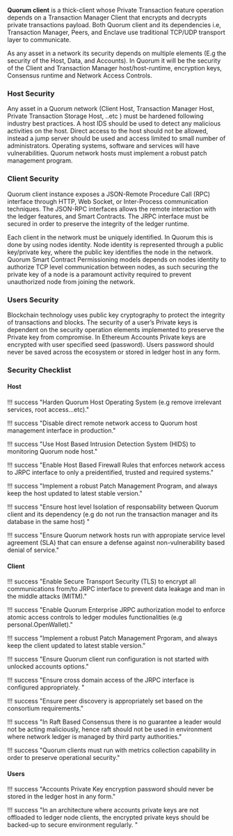 **Quorum client** is a thick-client whose Private Transaction feature operation depends on a Transaction Manager Client that encrypts and decrypts 
private transactions payload. Both Quorum client and its dependencies i.e, Transaction Manager, Peers, and Enclave use traditional TCP/UDP transport layer to communicate.  

As any asset in a network its security depends on multiple elements  (E.g the security of the Host, Data, and Accounts). In Quorum it will be the security of 
the Client and Transaction Manager host/host-runtime, encryption keys, Consensus runtime and Network Access Controls.

### Host Security
Any asset in a Quorum network (Client Host, Transaction Manager Host, Private Transaction Storage Host, ..etc ) must be hardened following industry best practices. A host IDS should be used to detect any malicious activities on the host. Direct access to the host should not be allowed, instead a jump server should be used and access limited to small number of administrators. 
Operating systems, software and services will have vulnerabilities. Quorum network hosts must implement a robust patch management program.  

### Client Security 
Quorum client instance exposes a JSON-Remote Procedure Call (RPC) interface through HTTP, Web Socket, or Inter-Process communication techniques. The JSON-RPC interfaces
allows the remote interaction with the ledger features, and Smart Contracts. The JRPC interface must be secured in order to preserve the integrity of the ledger runtime.

Each client in the network must be uniquely identified. In Quorum this is done by using nodes identity. Node identity is represented through a public key/private key, where
the public key identifies the node in the network. Quorum Smart Contract Permissioning models depends on nodes identity to authorize TCP level communication between nodes, as such securing 
the private key of a node is a paramount activity required to prevent unauthorized node from joining the network.

 
### Users Security
Blockchain technology uses public key cryptography to protect the integrity of transactions and blocks. The security of a user’s Private keys is dependent on the security operation elements implemented to 
preserve the Private key from compromise. In Ethereum Accounts Private keys are encrypted with user specified seed (password). Users password should never be saved across the ecosystem or stored in ledger host in any form.
 
### Security Checklist

#### Host

!!! success "Harden Quorum Host Operating System (e.g remove irrelevant services, root access...etc)."

!!! success "Disable direct remote network access to Quorum host management interface in production."

!!! success "Use Host Based Intrusion Detection System (HIDS) to monitoring Quorum node host."

!!! success "Enable Host Based Firewall Rules that enforces network access to JRPC interface to only a preidentified, trusted and required systems."

!!! success "Implement a robust Patch Management Program, and always keep the host updated to latest stable version."

!!! success "Ensure host level Isolation of responsability between Quorum client and its dependency (e.g do not run the transaction manager and its database in the same host) "

!!! success "Ensure Quorum network hosts run with appropiate service level agreement (SLA) that can ensure a defense against non-vulnerability based denial of service."

#### Client

!!! success "Enable Secure Transport Security (TLS) to encrypt all communications from/to JRPC interface to prevent data leakage and man in the middle attacks (MITM)."

!!! success "Enable Quorum Enterprise JRPC authorization model to enforce atomic access controls to ledger modules functionalities (e.g personal.OpenWallet)."

!!! success "Implement a robust Patch Management Prgoram, and always keep the client updated to latest stable version."

!!! success "Ensure Quorum client run configuration is not started with unlocked accounts options."

!!! success "Ensure cross domain access of the JRPC interface is configured appropriately.  "

!!! success "Ensure peer discovery is appropriately set based on the consortium requirements."

!!! success "In Raft Based Consensus there is no guarantee a leader would not be acting maliciously, hence raft should not be used in environment where network ledger is managed by third party authorities."

!!! success "Quorum clients must run with metrics collection capability in order to preserve operational security."

#### Users

!!! success "Accounts Private Key encryption password should never be stored in the ledger host in any form."

!!! success "In an architecture where accounts private keys are not offloaded to ledger node clients, the encrypted private keys should be backed-up to secure environment regularly. "